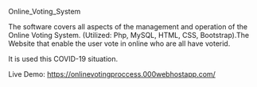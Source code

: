 
Online_Voting_System



The software covers all aspects of the management and operation of the Online Voting System. (Utilized: Php, MySQL, HTML, CSS, Bootstrap).The Website that enable the user vote in online who are all have voterid.

It is used this COVID-19 situation.

Live Demo: https://onlinevotingproccess.000webhostapp.com/
